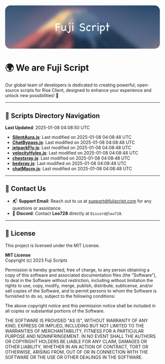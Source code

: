 ![Banner](.github/b.webp)

# 🌍 **We are Fuji Script**

Our global team of developers is dedicated to creating powerful, open-source scripts for Rise Client, designed to enhance your experience and unlock new possibilities! 🌟

---
<!-- SCRIPTS_NAVIGATION_START -->
## 📂 **Scripts Directory Navigation**

**Last Updated**: 2025-01-08 04:08:50 UTC

- **[SilentAura.js](scripts/SilentAura.js)**: Last modified on 2025-01-08 04:08:48 UTC
- **[ChatBypass.js](scripts/ChatBypass.js)**: Last modified on 2025-01-08 04:08:48 UTC
- **[jetpackFly.js](scripts/jetpackFly.js)**: Last modified on 2025-01-08 04:08:48 UTC
- **[velocityHylex.js](scripts/velocityHylex.js)**: Last modified on 2025-01-08 04:08:48 UTC
- **[chestxray.js](scripts/chestxray.js)**: Last modified on 2025-01-08 04:08:48 UTC
- **[bedxray.js](scripts/bedxray.js)**: Last modified on 2025-01-08 04:08:48 UTC
- **[chatMacro.js](scripts/chatMacro.js)**: Last modified on 2025-01-08 04:08:48 UTC

<!-- SCRIPTS_NAVIGATION_END -->

---

## 💬 **Contact Us**  
- 📬 **Support Email**: Reach out to us at [support@fujiscript.com](mailto:support@fujiscript.com) for any questions or assistance.  
- 💬 **Discord**: Contact **Leo728** directly at `Discord@leo728`.

---

## 📜 **License**

This project is licensed under the MIT License.  

**MIT License**  
Copyright (c) 2023 Fuji Scripts  

Permission is hereby granted, free of charge, to any person obtaining a copy of this software and associated documentation files (the "Software"), to deal in the Software without restriction, including without limitation the rights to use, copy, modify, merge, publish, distribute, sublicense, and/or sell copies of the Software, and to permit persons to whom the Software is furnished to do so, subject to the following conditions:  

The above copyright notice and this permission notice shall be included in all copies or substantial portions of the Software.  

THE SOFTWARE IS PROVIDED "AS IS", WITHOUT WARRANTY OF ANY KIND, EXPRESS OR IMPLIED, INCLUDING BUT NOT LIMITED TO THE WARRANTIES OF MERCHANTABILITY, FITNESS FOR A PARTICULAR PURPOSE AND NONINFRINGEMENT. IN NO EVENT SHALL THE AUTHORS OR COPYRIGHT HOLDERS BE LIABLE FOR ANY CLAIM, DAMAGES OR OTHER LIABILITY, WHETHER IN AN ACTION OF CONTRACT, TORT OR OTHERWISE, ARISING FROM, OUT OF OR IN CONNECTION WITH THE SOFTWARE OR THE USE OR OTHER DEALINGS IN THE SOFTWARE.  
